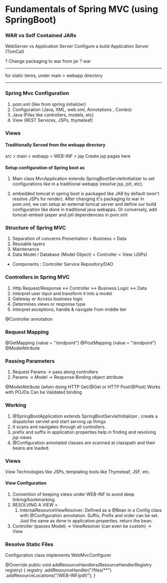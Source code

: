 # Fundamentals of Spring MVC (using SpringBoot)

### WAR vs Self Contained JARs
WebServer vs Application Server
Configure a build Application Server (TomCat)

? Change packaging to war from jar ?
<packaging>war</packaging>

-----
for static items, under main > webapp directory

----
### Spring Mvc Configuration

1. pom.xml (like from spring initializer)
2. Configuration (Java, XML, web.xml, Annotations , Combo)
3. Java (Files like controllers, models, etc)
4. View (REST Services, JSPs, thymeleaf)

### Views

####  Traditionally Served from the webapp directory
src > main > webapp > WEB-INF > jsp
Create jsp pages here

#### Setup configuration of Spring boot as
1. Main class MvcApplication extends SpringBootServletInitializer 
to set configurations like in a traditional webapp
(resolve jsp, jstl, etc).
   
2. embedded tomcat in spring boot is packaged like JAR by default (won't resolve JSPs for render). After changing
it's packaging to war in pom.xml, we can setup an external tomcat server and define our
   build configuration like done in traditional java webapps.
   Or conversely, add tomcat-embed-jasper and jstl dependencies in pom.xml


### Structure of Spring MVC
1. Separation of concerns
Presentation > Business > Data
2. Reusable layers
3. Maintenance
4. Data Model / Database (Model Object) < Controller < View (JSPs)

* Components : Controller Service Repository/DAO

### Controllers in Spring MVC
1. Http Request/Response <-> Controller <-> Business Logic <-> Data
2. Interpret user input and transform it into a model
3. Gateway or Access business logic
4. Determines views or response type
5. Interpret exceptions, handle & navigate from middle tier

@Controller annotation
### Request Mapping
@GetMapping (value = "/endpoint")
@PostMapping (value = "/endpoint")
@ModelAttribute

### Passing Parameters

1. Request Params -> pass along controllers
2. Params -> Model -> Response
Binding object attribute
   
@ModelAttribute (when doing HTTP Get/@Get or HTTP Post/@Post)
Works with POJOs
Can be Validated binding

### Working
1. @SpringBootApplication extends SpringBootServletInitializer : create a dispatcher servlet and start serving up things
2. It scans and navigates through all controllers.
3. prefix and suffix in application properties help in finding and resolving jsp views
4. @Configuration annotated classes are scanned at classpath and their beans are
   loaded.

### Views
View Technologies like JSPs, templating tools like Thymeleaf, JSF, etc.
#### View Configuration
1. Convention of keeping views under WEB-INF to avoid deep linking/bookmarking.
2. RESOLVING A VIEW >
   1. InternalResourceViewResolver: Defined as a @Bean in a Config class with 
      @Configuration annotation. Suffix, Prefix and order can be set.
      Just the same as done in application.properties.
      return the bean.
3. Controller (passes Model) -> ViewResolver (can even be custom) -> View

### Resolve Static Files

Configuration class implements WebMvcConfigurer

@Override
public void addResourceHandlers(ResourceHandlerRegistry registry) {
   registry
      .addResourceHandler("/files/**")
      .addResourceLocations("/WEB-INF/pdf/");
}
